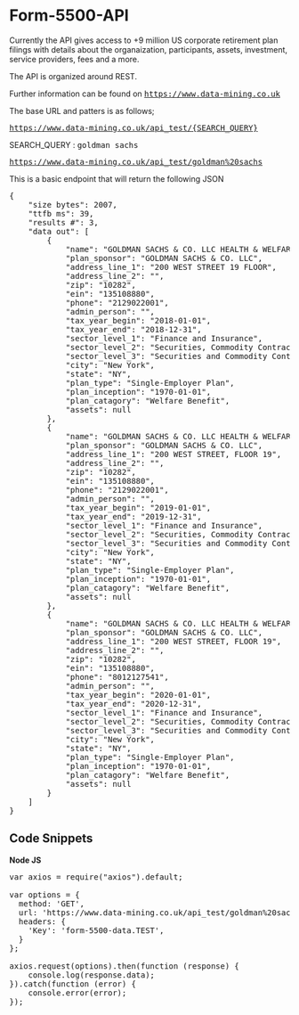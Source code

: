 # Form-5500-API

Currently the API gives access to +9 million US corporate retirement plan filings with details about the organaization, participants, assets, investment, service providers, fees and a more.

The API is organized around REST.

Further information can be found on <tt>https://www.data-mining.co.uk</tt>

The base URL and patters is as follows;

<tt>https://www.data-mining.co.uk/api_test/{SEARCH_QUERY}</tt>


SEARCH_QUERY : <tt>goldman sachs</tt>

<tt>https://www.data-mining.co.uk/api_test/goldman%20sachs</tt>

This is a basic endpoint that will return the following JSON
<pre>
{
    "size bytes": 2007,
    "ttfb ms": 39,
    "results #": 3,
    "data out": [
        {
            "name": "GOLDMAN SACHS & CO. LLC HEALTH & WELFARE PLAN",
            "plan_sponsor": "GOLDMAN SACHS & CO. LLC",
            "address_line_1": "200 WEST STREET 19 FLOOR",
            "address_line_2": "",
            "zip": "10282",
            "ein": "135108880",
            "phone": "2129022001",
            "admin_person": "",
            "tax_year_begin": "2018-01-01",
            "tax_year_end": "2018-12-31",
            "sector_level_1": "Finance and Insurance",
            "sector_level_2": "Securities, Commodity Contracts, and Other Financial Investments and Related ActivitiesT",
            "sector_level_3": "Securities and Commodity Contracts Intermediation and BrokerageT",
            "city": "New York",
            "state": "NY",
            "plan_type": "Single-Employer Plan",
            "plan_inception": "1970-01-01",
            "plan_catagory": "Welfare Benefit",
            "assets": null
        },
        {
            "name": "GOLDMAN SACHS & CO. LLC HEALTH & WELFARE PLAN",
            "plan_sponsor": "GOLDMAN SACHS & CO. LLC",
            "address_line_1": "200 WEST STREET, FLOOR 19",
            "address_line_2": "",
            "zip": "10282",
            "ein": "135108880",
            "phone": "2129022001",
            "admin_person": "",
            "tax_year_begin": "2019-01-01",
            "tax_year_end": "2019-12-31",
            "sector_level_1": "Finance and Insurance",
            "sector_level_2": "Securities, Commodity Contracts, and Other Financial Investments and Related ActivitiesT",
            "sector_level_3": "Securities and Commodity Contracts Intermediation and BrokerageT",
            "city": "New York",
            "state": "NY",
            "plan_type": "Single-Employer Plan",
            "plan_inception": "1970-01-01",
            "plan_catagory": "Welfare Benefit",
            "assets": null
        },
        {
            "name": "GOLDMAN SACHS & CO. LLC HEALTH & WELFARE PLAN",
            "plan_sponsor": "GOLDMAN SACHS & CO. LLC",
            "address_line_1": "200 WEST STREET, FLOOR 19",
            "address_line_2": "",
            "zip": "10282",
            "ein": "135108880",
            "phone": "8012127541",
            "admin_person": "",
            "tax_year_begin": "2020-01-01",
            "tax_year_end": "2020-12-31",
            "sector_level_1": "Finance and Insurance",
            "sector_level_2": "Securities, Commodity Contracts, and Other Financial Investments and Related ActivitiesT",
            "sector_level_3": "Securities and Commodity Contracts Intermediation and BrokerageT",
            "city": "New York",
            "state": "NY",
            "plan_type": "Single-Employer Plan",
            "plan_inception": "1970-01-01",
            "plan_catagory": "Welfare Benefit",
            "assets": null
        }
    ]
}
</pre>


<h2>Code Snippets</h2>

<strong>Node JS</strong>

<pre>
var axios = require("axios").default;

var options = {
  method: 'GET',
  url: 'https://www.data-mining.co.uk/api_test/goldman%20sachs',
  headers: {
    'Key': 'form-5500-data.TEST',
  }
};

axios.request(options).then(function (response) {
	console.log(response.data);
}).catch(function (error) {
	console.error(error);
});
</pre>
